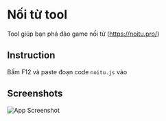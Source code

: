 
# Nối từ tool

Tool giúp bạn phá đảo game nối từ (https://noitu.pro/)


## Instruction

Bấm F12 và paste đoạn code `noitu.js` vào

    
## Screenshots

![App Screenshot](https://via.placeholder.com/468x300?text=App+Screenshot+Here)

